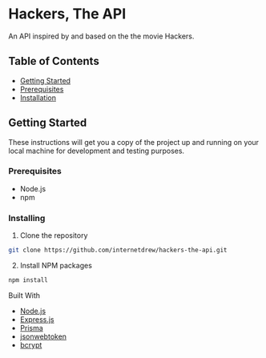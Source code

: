 # Hackers, The API

An API inspired by and based on the the movie Hackers.

## Table of Contents

- [Getting Started](#getting-started)
- [Prerequisites](#prerequisites)
- [Installation](#installing)

## Getting Started

These instructions will get you a copy of the project up and running on your local machine for development and testing purposes.

### Prerequisites

- Node.js
- npm

### Installing

1. Clone the repository

```sh
git clone https://github.com/internetdrew/hackers-the-api.git
```

2. Install NPM packages

```sh
npm install
```

Built With

- [Node.js](https://nodejs.org/)
- [Express.js](https://expressjs.com/)
- [Prisma](https://www.prisma.io/)
- [jsonwebtoken](https://www.npmjs.com/package/jsonwebtoken)
- [bcrypt](https://www.npmjs.com/package/bcrypt)
